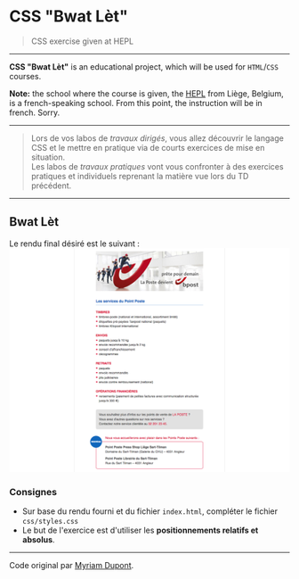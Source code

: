 # CSS "Bwat Lèt"

> CSS exercise given at HEPL

* * *

**CSS "Bwat Lèt"** is an educational project, which will be used for `HTML`/`CSS` courses.

**Note:** the school where the course is given, the [HEPL](http://www.provincedeliege.be/hauteecole) from Liège, Belgium, is a french-speaking school. From this point, the instruction will be in french. Sorry.

* * *

> Lors de vos labos de *travaux dirigés*, vous allez découvrir le langage CSS et le mettre en pratique via de courts exercices de mise en situation.  
> Les labos de *travaux pratiques* vont vous confronter à des exercices pratiques et individuels reprenant la matière vue lors du TD précédent.

* * *

## Bwat Lèt

Le rendu final désiré est le suivant : ![rendu final](./rendu.png)

### Consignes

* Sur base du rendu fourni et du fichier `index.html`, compléter le fichier `css/styles.css`
* Le but de l'exercice est d'utiliser les **positionnements relatifs et absolus**.

* * *

Code original par [Myriam Dupont](https://github.com/myriamdupont).
